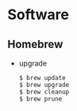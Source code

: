 # Software

## Homebrew
* upgrade

    ```shell
    $ brew update
    $ brew upgrade
    $ brew cleanup
    $ brew prune
    ```